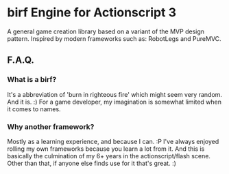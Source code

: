 # birf Engine for Actionscript 3

A general game creation library based on a variant of the MVP design pattern. Inspired by modern frameworks such as: RobotLegs and PureMVC.

## F.A.Q.

### What is a birf?

It's a abbreviation of 'burn in righteous fire' which might seem very random. And it is. :) For a game developer, my imagination is somewhat limited when it comes to names.

### Why another framework?

Mostly as a learning experience, and because I can. :P I've always enjoyed rolling my own frameworks because you learn a lot from it. And this is basically the culmination of my 6+ years in the actionscript/flash scene. Other than that, if anyone else finds use for it that's great. :)
